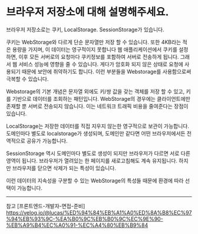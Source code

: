 # 브라우저 저장소에 대해 설명해주세요.

브라우저 저장소로는 쿠키, LocalStorage. SessionStorage가 있습니다.

쿠키는 WebStorage와 다르게 단순 문자열만 저장 할 수 있습니다.
또한 4KB라는 적은 용량을 가지며, 이 데이터는 영구적이지 못합니다
웹 애플리케이션에서 쿠키를 설정하면, 이후 모든 서버로의 요청마다 쿠키정보를 포함하여 서버로 전송하게 됩니다.
그래서 웹 서비스 성능에 영향을 줄 수 있습니다.
게다가 암호화 되지 않은 상태로 요청에 사용되기 때문에 보안에 취약하기도 합니다.
이런 부분들을 Webstorage를 사용함으로써 극복할 수 있습니다.

Webstorage의 기본 개념은 문자열 외에도 키/쌍 값을 갖는 객체를 저장 할 수 있고, 키를 기반으로 데이터를 조회하는 패턴입니다.
WebStorage의 경우에는 클라이언트에만 존재할 뿐 서버로 전송되지 않습니다.
이는 네트워크 트래픽 비용을 줄여준다는 장점이 있습니다.

LocalStorage는 저장한 데이터를 직접 지우지 않는한 영구적으로 보관이 가능합니다.
도메인마다 별도로 localstorage가 생성되며, 도메인만 같다면 어떤 브라우저에서든 전역적으로 공유가 가능합니다.

SessionStorage 역시 도메인마다 별도로 생성이 되지만 브라우저가 다르면 서로 다른 영역이 됩니다.
브라우저가 열려있는 한 페이지를 새로고침해도 계속 유지됩니다. 하지만 브라우저를 닫으면 삭제가 되는 특성이 있습니다.

이런 데이터의 지속성을 구분할 수 있는 WebStorage의 특성들 때문에 환경에 따라 선택이 가능합니다.

---

참고
[프론트엔드-개발자-면접-준비]
https://velog.io/@lucas/%ED%94%84%EB%A1%A0%ED%8A%B8%EC%97%94%EB%93%9C-%EA%B0%9C%EB%B0%9C%EC%9E%90-%EB%A9%B4%EC%A0%91-%EC%A4%80%EB%B9%84
